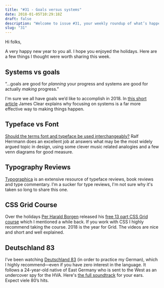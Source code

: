 ```yaml
---
title: "#31 - Goals versus systems"
date: 2018-01-05T10:29:18Z
draft: false
description: "Welcome to issue #31, your weekly roundup of what’s happening in design, code and typography."
slug: "31"
---
```


Hi folks,

A very happy new year to you all. I hope you enjoyed the holidays. Here are a few things I thought were worth sharing this week.

## Systems vs goals

“...goals are good for _planning_ your progress and systems are good for actually _making_ progress.”

I'm sure we all have goals we’d like to accomplish in 2018. In [this short article](https://jamesclear.com/goals-systems) James Clear explains why focusing on systems is a far more effective way to making things happen.

## Typeface vs Font

[Should the terms font and typeface be used interchangeably?](https://typography.guru/journal/should-the-terms-font-and-typeface-be-used-interchangeably-r58/) Ralf Herrmann does an excellent job at answers what may be the most widely argued topic in design, using some clever music related analogies and a few venn diagrams for good measure.

## Typography Reviews

[Typographica](http://typographica.org/) is an extensive resource of typeface reviews, book reviews and type commentary. I’m a sucker for type reviews, I'm not sure why it's taken so long to share this one.

## CSS Grid Course

Over the holidays [Per Harald Borgen](https://medium.com/@perborgen) released his [free 13 part CSS Grid course](https://medium.freecodecamp.org/heres-my-free-css-grid-course-merry-christmas-3826dd24f098) which I mentioned a while back. If you work with CSS I highly recommend taking the course. 2018 is the year for Grid. The videos are nice and short and well explained.

## Deutschland 83

I’ve been watching [Deutschland 83](http://www.channel4.com/programmes/deutschland-83) (in order to practice my German), which I highly recommend—even if you have zero interest in the language. It follows a 24-year-old native of East Germany who is sent to the West as an undercover spy for the HVA. Here's [the full soundtrack](https://www.youtube.com/watch?v=N1Hs2AQwDgA&list=PLQw_lbCD4XSZgnzhMOQ_cRrwbp6FV31oQ) for your ears. Expect viele 80’s hits.
